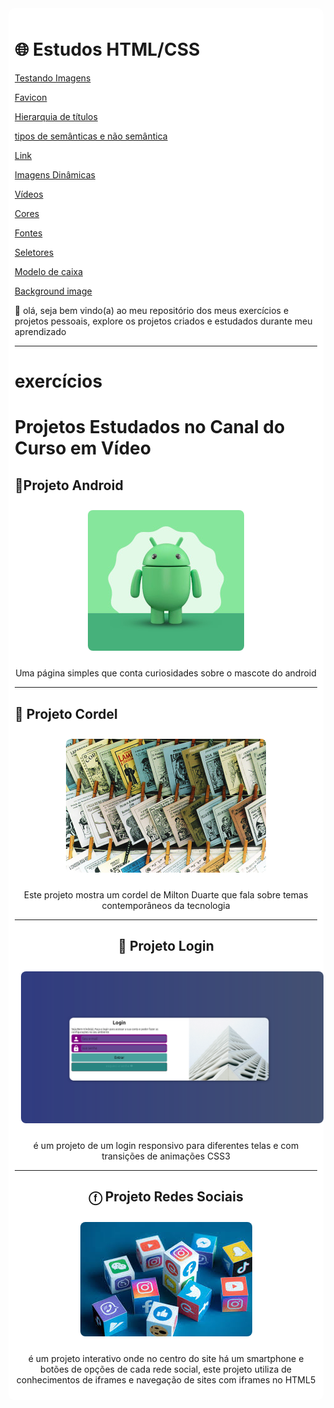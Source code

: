 <link rel="stylesheet" href="style-readme.css">
<div style="background-color: white; padding:10px; margin: auto; border-radius: 10px;">

<h1>🌐 Estudos HTML/CSS</h1>

<a href="https://ygorhenriquelima.github.io/estudos_Desenvolvimento_web/exercicios/ex003/index.html">Testando Imagens</a>

<a href="https://ygorhenriquelima.github.io/estudos_Desenvolvimento_web/exercicios/ex004/index.html">Favicon</a>

<a href="https://ygorhenriquelima.github.io/estudos_Desenvolvimento_web/exercicios/ex006/index.html">Hierarquia de títulos</a>

<a href="https://ygorhenriquelima.github.io/estudos_Desenvolvimento_web/exercicios/ex008a/index.html">tipos de semânticas e não semântica</a>

<a href="https://ygorhenriquelima.github.io/estudos_Desenvolvimento_web/exercicios/ex010/index.html">Link</a>

<a href="https://ygorhenriquelima.github.io/estudos_Desenvolvimento_web/exercicios/ex011/index.html">Imagens Dinâmicas</a>

<a href="https://ygorhenriquelima.github.io/estudos_Desenvolvimento_web/exercicios/ex012/index.html">Vídeos</a>

<a href="https://ygorhenriquelima.github.io/estudos_Desenvolvimento_web/exercicios/ex016/cor01.html">Cores</a>

<a href="https://ygorhenriquelima.github.io/estudos_Desenvolvimento_web/exercicios/ex017/fonte01.html">Fontes</a>

<a href="https://ygorhenriquelima.github.io/estudos_Desenvolvimento_web/exercicios/ex019/seletor01.html">Seletores</a>

<a href="https://ygorhenriquelima.github.io/estudos_Desenvolvimento_web/exercicios/ex022/caixa01.html">Modelo de caixa</a>

<a href="https://ygorhenriquelima.github.io/estudos_Desenvolvimento_web/exercicios/ex023/fundo001.html">Background image</a>

<a href=""></a>
<a href=""></a>
<a href=""></a>

<p>
🎯 olá, seja bem vindo(a) ao meu repositório dos meus exercícios e projetos pessoais, explore os projetos criados e estudados durante meu aprendizado
</p>

<hr>
<h1>exercícios</h1>


<h1> Projetos Estudados no Canal do Curso em Vídeo </h1>

<h2>📱Projeto Android</h2>
<div style="text-align:center;">
<a href="https://ygorhenriquelima.github.io/estudos_Desenvolvimento_web/projetos/Projeto_android/index.html" target="_blank">
    <img src="README-imgs/android.jpeg" alt="Projeto Android" style="border-radius: 8px; margin: 10px;">
</a>
<p>Uma página simples que conta curiosidades sobre o mascote do android</p>
</div>

<hr>

<h2> 📜 Projeto Cordel </h2>
<div style="text-align:center;">
<a href="https://ygorhenriquelima.github.io/estudos_Desenvolvimento_web/projetos/projeto_cordel/index.html" target="_blank">
    <img src="README-imgs/Literatura_de_cordel.jpg" alt="Projeto Cordel" style="border-radius: 8px; margin: 10px;">
</a>
<p>Este projeto mostra um cordel de Milton Duarte que fala sobre temas contemporâneos da tecnologia</p>

<hr>

<h2>👤 Projeto Login </h2>
<div style="text-align:center;">
<a href="https://ygorhenriquelima.github.io/estudos_Desenvolvimento_web/projetos/Projeto_Login/index.html" target="_blank">
    <img src="README-imgs/login.png" alt="Projeto Login" style="border-radius: 8px; margin: 10px;">
</a>
<p>é um projeto de um login responsivo para diferentes telas e com transições de animações CSS3</p>

<hr>

<h2>ⓕ Projeto Redes Sociais </h2>
<div style="text-align:center;">
<a href="https://ygorhenriquelima.github.io/estudos_Desenvolvimento_web/projetos/Projeto_redes_sociais/index.html" target="_blank">
    <img src="README-imgs/redes-sociais.jpeg" alt="Projeto redes sociais" style="border-radius: 8px; margin: 10px;">
</a>
<p>é um projeto interativo onde no centro do site há um smartphone e botões de opções de cada rede social, este projeto utiliza de conhecimentos de iframes e navegação de sites com iframes no HTML5</p>

</div>